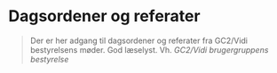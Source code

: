 # Dagsordener og referater
> Der er her adgang til dagsordener og referater fra GC2/Vidi bestyrelsens møder.
> God læselyst.
> Vh. 
> _GC2/Vidi brugergruppens bestyrelse_
